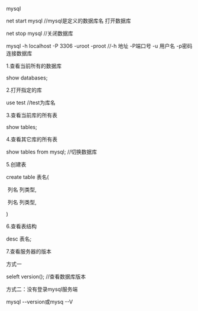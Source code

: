 mysql

net start mysql	//mysql是定义的数据库名  打开数据库

net stop mysql	//关闭数据库

mysql -h localhost -P 3306 -uroot -proot	//-h	地址	-P端口号	-u 用户名	-p密码 连接数据库

1.查看当前所有的数据库

show databases;

2.打开指定的库

use test	//test为库名

3.查看当前库的所有表

show tables;

4.查看其它库的所有表

show tables from mysql;	//切换数据库

5.创建表

create table 表名(

​		列名 列类型,

​		列名 列类型,

)

6.查看表结构

desc 表名;

7.查看服务器的版本

方式一

seleft version();	//查看数据库版本

方式二：没有登录mysql服务端

mysql --version或mysq --V

